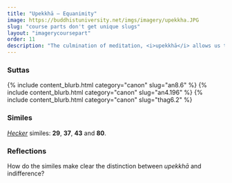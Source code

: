 ```yaml
---
title: "Upekkhā — Equanimity"
image: https://buddhistuniversity.net/imgs/imagery/upekkha.JPG
slug: "course parts don't get unique slugs"
layout: "imagerycoursepart"
order: 11
description: "The culmination of meditation, <i>upekkhā</i> allows us to be peaceful and impartial in any situation: a real gift to everyone."
---
```


### Suttas
<p>
{% include content_blurb.html category="canon" slug="an8.6" %} 
{% include content_blurb.html category="canon" slug="an4.196" %}
{% include content_blurb.html category="canon" slug="thag6.2" %}
</p>

### Similes

[_Hecker_](/content/monographs/similes-of-the-buddha_hecker) similes: **29**, **37**, **43** and **80**.

### Reflections

How do the similes make clear the distinction between <i>upekkhā</i> and indifference?

